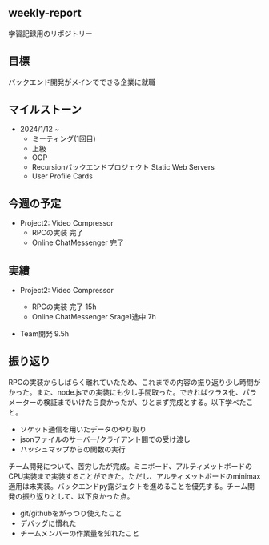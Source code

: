 ## weekly-report
学習記録用のリポジトリー

## 目標
バックエンド開発がメインでできる企業に就職

## マイルストーン
- 2024/1/12 ~
    - ミーティング(1回目)
    - 上級
    - OOP
    - Recursionバックエンドプロジェクト Static Web Servers
    - User Profile Cards

## 今週の予定
-  Project2: Video Compressor
    - RPCの実装 完了
    - Online ChatMessenger 完了

## 実績
- Project2: Video Compressor
    - RPCの実装 完了 15h
    - Online ChatMessenger Srage1途中 7h

- Team開発 9.5h

## 振り返り
RPCの実装からしばらく離れていたため、これまでの内容の振り返り少し時間がかった。また、node.jsでの実装にも少し手間取った。できればクラス化、パラメーターの検証までいけたら良かったが、ひとまず完成とする。以下学べたこと。

- ソケット通信を用いたデータのやり取り
- jsonファイルのサーバー/クライアント間での受け渡し
- ハッシュマップからの関数の実行

チーム開発について、苦労したが完成。ミニボード、アルティメットボードのCPU実装まで実装することができた。ただし、アルティメットボードのminimax適用は未実装。バックエンドpy露ジェクトを進めることを優先する。チーム開発の振り返りとして、以下良かった点。

- git/githubをがっつり使えたこと
- デバッグに慣れた
- チームメンバーの作業量を知れたこと
